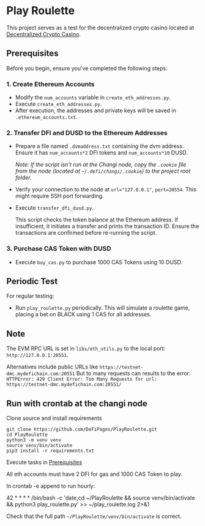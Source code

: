 # Play Roulette

This project serves as a test for the decentralized crypto casino located at [Decentralized Crypto Casino](https://github.com/DeFiPages/Decentralized-Crypto-Casino).

## Prerequisites

Before you begin, ensure you've completed the following steps:

### 1. Create Ethereum Accounts

- Modify the `num_accounts` variable in `create_eth_addresses.py`.
- Execute `create_eth_addresses.py`.
- After execution, the addresses and private keys will be saved in `.ethereum_accounts.txt`.

### 2. Transfer DFI and DUSD to the Ethereum Addresses

- Prepare a file named `.dvmaddress.txt` containing the dvm address. Ensure it has `num_accounts*2` DFI tokens and `num_accounts*10` DUSD.
  
  _Note: If the script isn't run at the Changi node, copy the `.cookie` file from the node (located at `~/.defi/changi/.cookie`) to the project root folder._

- Verify your connection to the node at `url="127.0.0.1"`, `port=20554`. This might require SSH port forwarding.
  
- Execute `transfer_dfi_dusd.py`.
  
  This script checks the token balance at the Ethereum address. If insufficient, it initiates a transfer and prints the transaction ID. Ensure the transactions are confirmed before re-running the script.

### 3. Purchase CAS Token with DUSD

- Execute `buy_cas.py` to purchase 1000 CAS Tokens using 10 DUSD.

## Periodic Test

For regular testing:

- Run `play_roulette.py` periodically. This will simulate a roulette game, placing a bet on BLACK using 1 CAS for all addresses.


## Note

The EVM RPC URL is set in `libs/eth_utils.py` to the local port: `http://127.0.0.1:20551`.

Alternatives include public URLs like `https://testnet-dmc.mydefichain.com:20551`
But to many requests can results to the error:
`HTTPError: 429 Client Error: Too Many Requests for url: https://testnet-dmc.mydefichain.com:20551/`

## Run with crontab at the changi node

Clone source and install requirements

```{python}
git clone https://github.com/DeFiPages/PlayRoulette.git
cd PlayRoulette
python3 -m venv venv
source venv/bin/activate
pip3 install -r requirements.txt

```
Execute tasks in [Prerequisites](#prerequisites)

All eth accounts must have 2 DFI for gas and 1000 CAS Token to play.

In crontab -e append to run hourly:

42 * * * * /bin/bash -c 'date;cd ~/PlayRoulette && source venv/bin/activate && python3 play_roulette.py'  >> ~/play_roulette.log 2>&1

Check that the full path `~/PlayRoulette/venv/bin/activate` is correct.


